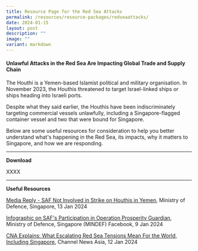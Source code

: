 ```yaml
---
title: Resource Page for the Red Sea Attacks
permalink: /resources/resource-packages/redseaattacks/
date: 2024-01-15
layout: post
description: ""
image: ""
variant: markdown
---
```

#### **Unlawful Attacks in the Red Sea Are Impacting Global Trade and Supply Chain**

The Houthi is a Yemen-based Islamist political and military organisation. In November 2023, the Houthis threatened to target Israel-linked ships or ships heading into Israeli ports.

Despite what they said earlier, the Houthis have been indiscriminately targeting commercial vessels unlawfully, including a Singapore-flagged container vessel and two that were bound for Singapore.

Below are some useful resources for consideration to help you better understand what's happening in the Red Sea, its impacts, why it matters to Singapore, and how we are responding.

****

**Download**


XXXX

****
**Useful Resources**

<a target="blank" href="https://www.mindef.gov.sg/web/portal/mindef/news-and-events/latest-releases/article-detail/2024/January/13jan24_mq">Media Reply - SAF Not Involved in Strike on Houthis in Yemen</a>, Ministry of Defence, Singapore, 13 Jan 2024

<a target="blank" href="https://www.facebook.com/story.php?story_fbid=766842798814374&amp;id=100064659825216&amp;mibextid=K8Wfd2">Infographic on SAF's Participation in Operation Prosperity Guardian</a>, Ministry of Defence, Singapore (MINDEF) Facebook, 9 Jan 2024

<a target="blank" href="https://www.channelnewsasia.com/world/red-sea-houthis-attacks-cna-explains-ships-trade-supply-chain-4026566">CNA Explains: What Escalating Red Sea Tensions Mean For the World, Including Singapore</a>, Channel News Asia, 12 Jan 2024
